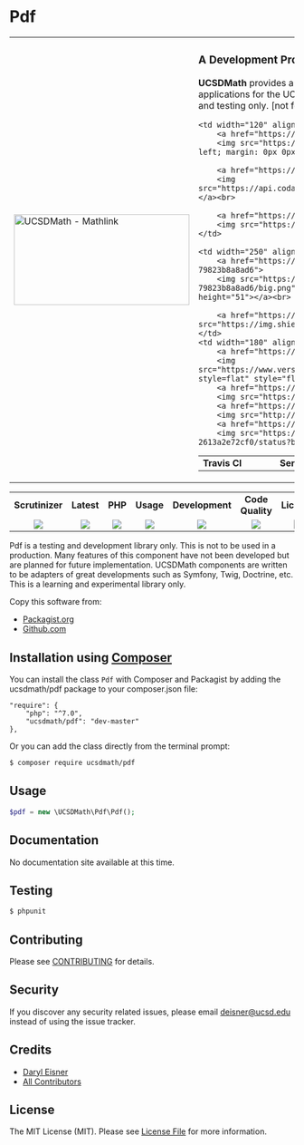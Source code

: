 # Pdf
<table border="0">
  <tr>
    <td width="310"><img height="160" width="310"alt="UCSDMath - Mathlink" src="https://github.com/ucsdmath/Testing/blob/master/ucsdmath-logo.png"></td>
    <td><h3>A Development Project in PHP</h3><p><strong>UCSDMath</strong> provides a testing framework for general internal Intranet software applications for the UCSD, Department of Mathematics. This is used for development and testing only. [not for production]</p>

<table width="550"><tr><td width="120"><b>Travis CI</b></td><td width="250"><b>SensioLabs</b></td><td width="180"><b>Dependencies</b></td></tr><tr>

    <td width="120" align="center">
        <a href="https://travis-ci.org/ucsdmath/Pdf">
        <img src="https://travis-ci.org/ucsdmath/Pdf.svg?branch=master" style="float: left; margin: 0px 0px 10px 10px;"></a><br>

        <a href="https://www.codacy.com/app/ucsdmath-project/Pdf">
        <img src="https://api.codacy.com/project/badge/Grade/f56a17b8f30b4ce785130f10716a9ad6"></a><br>

        <a href="https://scrutinizer-ci.com/g/ucsdmath/Pdf/?branch=master">
        <img src="https://img.shields.io/scrutinizer/g/ucsdmath/Pdf.svg"></a>
    </td>

    <td width="250" align="center">
        <a href="https://insight.sensiolabs.com/projects/3bcdb84d-acff-42b3-ae7f-79823b8a8ad6">
        <img src="https://insight.sensiolabs.com/projects/3bcdb84d-acff-42b3-ae7f-79823b8a8ad6/big.png" style="float: right; margin: 0px 0px 10px 10px;" width="212" height="51"></a><br>

        <a href="https://travis-ci.org/ucsdmath/Pdf"><img src="https://img.shields.io/badge/PHP-%207.1%20Tested%20-33cc33.svg"></a>
    </td>
    <td width="180" align="center">
        <a href="https://www.versioneye.com/user/projects/577fbaa65bb139003969daa5">
        <img src="https://www.versioneye.com/user/projects/577fbaa65bb139003969daa5/badge.png?style=flat" style="float:left;margin:0px 0px 10px 10px;"></a><br>
        <a href="https://codeclimate.com/github/ucsdmath/Pdf">
        <img src="https://codeclimate.com/github/ucsdmath/Pdf/badges/gpa.svg"></a><br>
        <a href="https://travis-ci.org/ucsdmath/Pdf">
        <img src="http://php7ready.timesplinter.ch/ucsdmath/Pdf/badge.svg"></a><br>
        <a href="https://codeship.com/">
        <img src="https://app.codeship.com/projects/5b510ee0-988f-0134-db30-2613a2e72cf0/status?branch=master"></a>
</td></tr></table></td></tr></table>
<table width="890"><tr>
    <td width="116" align="center"><b>Scrutinizer</b></td>
    <td width="122" align="center"><b>Latest</b></td>
    <td width="108" align="center"><b>PHP</b></td>
    <td width="150" align="center"><b>Usage</b></td>
    <td width="142" align="center"><b>Development</b></td>
    <td width="142" align="center"><b>Code Quality</b></td>
    <td width="110" align="center"><b>License</b></td>
</tr>
<tr>
    <td valign="top" width="116" align="center">
        <a href="https://scrutinizer-ci.com/g/ucsdmath/Pdf/build-status/master">
        <img src="https://scrutinizer-ci.com/g/ucsdmath/Pdf/badges/build.png?b=master"></a></td>
    <td valign="top" width="122" align="center">
        <a href="https://packagist.org/packages/ucsdmath/Pdf">
        <img src="https://poser.pugx.org/ucsdmath/Pdf/v/stable"></a></td>
    <td valign="top" width="108" align="center">
        <a href="https://php.net/">
        <img src="https://img.shields.io/badge/php-%3E%3D%207.0-8892BF.svg"></a></td>
    <td valign="top" width="150" align="center">
        <a href="https://packagist.org/packages/ucsdmath/Pdf">
        <img src="https://poser.pugx.org/ucsdmath/Pdf/downloads"></a></td>
    <td valign="top" width="142" align="center">
        <a href="https://packagist.org/packages/ucsdmath/Pdf">
        <img src="https://poser.pugx.org/ucsdmath/Pdf/v/unstable"></a></td>
    <td valign="top" width="142" align="center">
        <a href="https://scrutinizer-ci.com/g/ucsdmath/Pdf/?branch=master">
        <img src="https://scrutinizer-ci.com/g/ucsdmath/Pdf/badges/quality-score.png?b=master"></a></td>
    <td valign="top" width="110" align="center">
        <a href="https://packagist.org/packages/ucsdmath/Pdf">
        <img src="https://poser.pugx.org/ucsdmath/Pdf/license"></a></td>
</tr></table>

Pdf is a testing and development library only. This is not to be used in a production.
Many features of this component have not been developed but are planned for future implementation.  UCSDMath components are written to be adapters of great developments such as Symfony, Twig, Doctrine, etc. This is a learning and experimental library only.

Copy this software from:
- [Packagist.org](https://packagist.org/packages/ucsdmath/Pdf)
- [Github.com](https://github.com/ucsdmath/Pdf)

## Installation using [Composer](http://getcomposer.org/)
You can install the class ```Pdf``` with Composer and Packagist by
adding the ucsdmath/pdf package to your composer.json file:

```
"require": {
    "php": "^7.0",
    "ucsdmath/pdf": "dev-master"
},
```
Or you can add the class directly from the terminal prompt:

```bash
$ composer require ucsdmath/pdf
```

## Usage

``` php
$pdf = new \UCSDMath\Pdf\Pdf();
```

## Documentation

No documentation site available at this time.
<!-- [Check out the documentation](http://math.ucsd.edu/~deisner/documentation/Pdf/) -->

## Testing

``` bash
$ phpunit
```

## Contributing

Please see [CONTRIBUTING](CONTRIBUTING.md) for details.

## Security

If you discover any security related issues, please email deisner@ucsd.edu instead of using the issue tracker.

## Credits

- [Daryl Eisner](https://github.com/UCSDMath)
- [All Contributors](../../contributors)

## License

The MIT License (MIT). Please see [License File](LICENSE) for more information.
